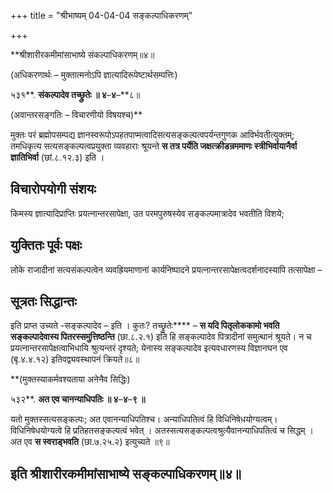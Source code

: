 +++
title = "श्रीभाष्यम् 04-04-04 सङ्कल्पाधिकरणम्"

+++
<div claऽऽ="elementor-widget-container">

**श्रीशारीरकमीमांसाभाष्ये संकल्पाधिकरणम्॥४॥

(अधिकरणार्थः – मुक्तात्मनोऽपि ज्ञात्यादिरूपेष्टार्थसम्पत्तिः)

५३१**. **संकल्पादेव तच्छ्रुतेः ॥ ४**–**४**–**८॥

(अवान्तरसङ्गतिः – विचारणीयो विषयश्च)**

मुक्तः परं ब्रह्मोपसम्पद्य ज्ञानस्वरूपोऽपहतपाप्मत्वादिसत्यसङ्कल्पत्वपर्यन्तगुणक आविर्भवतीत्युक्तम्; तमधिकृत्य सत्यसङ्कल्पत्वप्रयुक्ता व्यवहाराः श्रूयन्ते **स तत्र पर्येति जक्षत्क्रीडन्रममाणः स्त्रीभिर्वायानैर्वा ज्ञातिभिर्वा** (छां.८.१२.३) इति ।

## विचारोपयोगी संशयः

किमस्य ज्ञात्यादिप्राप्तिः प्रयत्नान्तरसापेक्षा, उत परमपुरुषस्येव सङ्कल्पमात्रादेव भवतीति विशये;

## युक्तितः पूर्वः पक्षः

लोके राजादीनां सत्यसंकल्पत्वेन व्यवह्रियमाणानां कार्यनिष्पादने प्रयत्नान्तरसापेक्षत्वदर्शनादस्यापि तत्सापेक्षा –

## सूत्रतः सिद्धान्तः

इति प्राप्त उच्यते -सङ्कल्पादेव – इति । कुतः? तच्छ्रुतेः**** – **स यदि पितृलोककामो भवति सङ्कल्पादेवास्य पितरस्समुत्तिष्ठन्ति** (छा.८.२.१) इति हि सङ्कल्पादेव पित्रादीनां समुत्थानं श्रूयते। न च प्रयत्नान्तरसापेक्षत्वाभिधायि श्रुत्यन्तरं दृश्यते; येनास्य सङ्कल्पादेव इत्यवधारणस्य विज्ञानघन एव (बृ.४.४.१२) इतिवद्व्यवस्थापनं क्रियते॥८॥

**(मुक्तस्याकर्मवश्यताया अनेनैव सिद्धिः)

५३२**. **अत एव चानन्याधिपतिः ॥ ४**–**४**–**९ ॥**

यतो मुक्तस्सत्यसङ्कल्पः; अत एवानन्याधिपतिश्च। अन्याधिपतित्वं हि विधिनिषेधयोग्यत्वम्। विधिनिषेधयोग्यत्वे हि प्रतिहतसङ्कल्पत्वं भवेत् । अतस्सत्यसङ्कल्पत्वश्रुत्यैवानन्याधिपतित्वं च सिद्धम् । अत एव **स स्वराड्भवति** (छा.७.२५.२) इत्युच्यते ॥९॥

## इति श्रीशारीरकमीमांसाभाष्ये सङ्कल्पाधिकरणम्॥४॥

</div>
